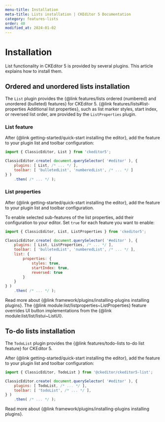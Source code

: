 ```yaml
---
menu-title: Installation
meta-title: Lists installation | CKEditor 5 Documentation
category: features-lists
order: 40
modified_at: 2024-01-02
---
```


# Installation

List functionality in CKEditor&nbsp;5 is provided by several plugins. This article explains how to install them.

## Ordered and unordered lists installation

The `List` plugin provides the {@link features/lists ordered (numbered) and unordered (bulleted) features} for CKEditor&nbsp;5. {@link features/lists#list-properties Additional list properties}, such as list marker styles, start index, or reversed list order, are provided by the `ListProperties` plugin.

### List feature

After {@link getting-started/quick-start installing the editor}, add the feature to your plugin list and toolbar configuration:

```js
import { ClassicEditor, List } from 'ckeditor5';

ClassicEditor.create( document.querySelector( '#editor' ), {
	plugins: [ List, /* ... */ ],
	toolbar: [ 'bulletedList', 'numberedList', /* ... */ ]
} )
	.then( /* ... */ );
```

### List properties

After {@link getting-started/quick-start installing the editor}, add the feature to your plugin list and toolbar configuration.

To enable selected sub-features of the list properties, add their configuration to your editor. Set `true` for each feature you want to enable:

```js
import { ClassicEditor, List, ListProperties } from 'ckeditor5';

ClassicEditor.create( document.querySelector( '#editor' ), {
	plugins: [ List, ListProperties, /* ... */ ],
	toolbar: [ 'bulletedList', 'numberedList', /* ... */ ],
	list: {
		properties: {
			styles: true,
			startIndex: true,
			reversed: true
		}
	}
} )
	.then( /* ... */ );
```

<info-box info>
	Read more about {@link framework/plugins/installing-plugins installing plugins}.
</info-box>

<info-box warning>
	The {@link module:list/listproperties~ListProperties} feature overrides UI button implementations from the {@link module:list/list/listui~ListUI}.
</info-box>

## To-do lists installation

The `TodoList` plugin provides the {@link features/todo-lists to-do list feature} for CKEditor&nbsp;5.

After {@link getting-started/quick-start installing the editor}, add the feature to your plugin list and toolbar configuration:

```js
import { ClassicEditor, TodoList } from '@ckeditor/ckeditor5-list';

ClassicEditor.create( document.querySelector( '#editor' ), {
	plugins: [ TodoList, /* ... */ ],
	toolbar: [ 'todoList', /* ... */ ],
} )
	.then( /* ... */ );
```

<info-box info>
	Read more about {@link framework/plugins/installing-plugins installing plugins}.
</info-box>
